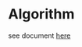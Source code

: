 # Algorithm
see document [here](https://github.com/phamhongphuc1999/Algorithm/blob/main/document/thuat-toan.pdf)

